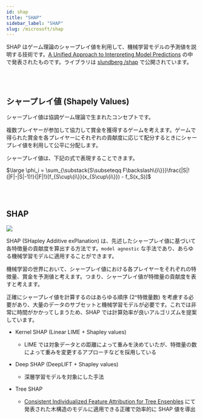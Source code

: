 ```yaml
---
id: shap
title: "SHAP"
sidebar_label: "SHAP"
slug: /microsoft/shap
---
```


SHAP はゲーム理論のシャープレイ値を利用して、機械学習モデルの予測値を説明する技術です。[A Unified Approach to Interpreting Model Predictions](https://arxiv.org/abs/1705.07874) の中で発表されたものです。ライブラリは [slundberg
/shap](https://github.com/slundberg/shap) で公開されています。

<br/><br/>


## シャープレイ値 (Shapely Values)
シャープレイ値は協調ゲーム理論で生まれたコンセプトです。

複数プレイヤーが参加して協力して賞金を獲得するゲームを考えます。ゲームで得られた賞金を各プレイヤーにそれぞれの貢献度に応じて配分するときにシャープレイ値を利用して公平に分配します。


シャープレイ値は、下記の式で表現することできます。

$\large \phi_i = \sum_{\substack{S\subseteqq F\backslash\{i\}}}\frac{|S|!(|F|-|S|-1)!}{|F|!}[f_{S\cup\{i\}}(x_{S\cup\{i\}}) - f_S(x_S)]$

<!-- プレイヤーが A, B, C と 3人 いる場合にでは、下記の全 3!=6 通りの順序でゲーム参加した場合の平均の貢献度 (=シャープレイ値) を算出する必要があります。 -->

<br/><br/>

## SHAP
<img src="https://raw.githubusercontent.com/slundberg/shap/master/docs/artwork/shap_header.png" />

SHAP (SHapley Additive exPlanation) は、先述したシャープレイ値に基づいて各特徴量の貢献度を算出する方法です。`model agnostic` な手法であり、あらゆる機械学習モデルに適用することができます。

機械学習の世界において、シャープレイ値における各プレイヤーをそれぞれの特徴量、賞金を予測値と考えます。つまり、シャープレイ値が特徴量の貢献度を表すと考えます。

正確にシャープレイ値を計算するのはあらゆる順序  (2^特徴量数) を考慮する必要があり、大量のデータのサブセットと機械学習モデルが必要です。これでは非常に時間がかかってしまうため、SHAP では計算効率が良いアルゴリズムを提案しています。


- Kernel SHAP (Linear LIME + Shapley values)
    - LIME では対象データとの距離によって重みを決めていたが、特徴量の数によって重みを変更するアプローチなどを採用している

- Deep SHAP (DeepLIFT + Shapley values)
    - 深層学習モデルを対象にした手法
- Tree SHAP
    - [Consistent Individualized Feature Attribution for Tree Ensenbles](https://arxiv.org/abs/1802.03888) にて発表された木構造のモデルに適用できる正確で効率的に SHAP 値を導出

